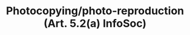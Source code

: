---
title: "Photocopying/photo-reproduction (Art. 5.2(a) InfoSoc)"
short: "info52a"
draft: "false"
summary: ""
more: ""
linklaw: ""
---
